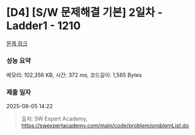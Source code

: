# [D4] [S/W 문제해결 기본] 2일차 - Ladder1 - 1210 

[문제 링크](https://swexpertacademy.com/main/code/problem/problemDetail.do?contestProbId=AV14ABYKADACFAYh) 

### 성능 요약

메모리: 102,356 KB, 시간: 372 ms, 코드길이: 1,565 Bytes

### 제출 일자

2025-08-05 14:22



> 출처: SW Expert Academy, https://swexpertacademy.com/main/code/problem/problemList.do